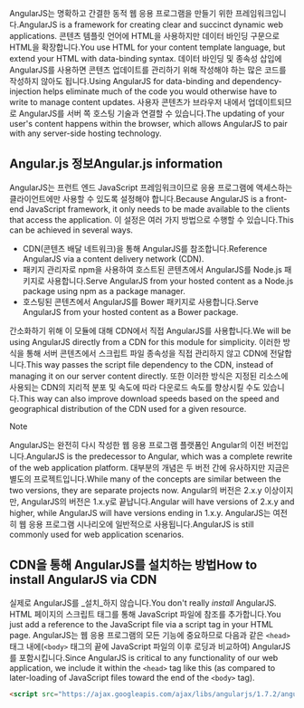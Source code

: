 <span data-ttu-id="9666b-101">AngularJS는 명확하고 간결한 동적 웹 응용 프로그램을 만들기 위한 프레임워크입니다.</span><span class="sxs-lookup"><span data-stu-id="9666b-101">AngularJS is a framework for creating clear and succinct dynamic web applications.</span></span> <span data-ttu-id="9666b-102">콘텐츠 템플릿 언어에 HTML을 사용하지만 데이터 바인딩 구문으로 HTML을 확장합니다.</span><span class="sxs-lookup"><span data-stu-id="9666b-102">You use HTML for your content template language, but extend your HTML with data-binding syntax.</span></span> <span data-ttu-id="9666b-103">데이터 바인딩 및 종속성 삽입에 AngularJS를 사용하면 콘텐츠 업데이트를 관리하기 위해 작성해야 하는 많은 코드를 작성하지 않아도 됩니다.</span><span class="sxs-lookup"><span data-stu-id="9666b-103">Using AngularJS for data-binding and dependency-injection helps eliminate much of the code you would otherwise have to write to manage content updates.</span></span> <span data-ttu-id="9666b-104">사용자 콘텐츠가 브라우저 내에서 업데이트되므로 AngularJS를 서버 쪽 호스팅 기술과 연결할 수 있습니다.</span><span class="sxs-lookup"><span data-stu-id="9666b-104">The updating of your user's content happens within the browser, which allows AngularJS to pair with any server-side hosting technology.</span></span>

## <a name="angularjs-information"></a><span data-ttu-id="9666b-105">Angular.js 정보</span><span class="sxs-lookup"><span data-stu-id="9666b-105">Angular.js information</span></span>

<span data-ttu-id="9666b-106">AngularJS는 프런트 엔드 JavaScript 프레임워크이므로 응용 프로그램에 액세스하는 클라이언트에만 사용할 수 있도록 설정해야 합니다.</span><span class="sxs-lookup"><span data-stu-id="9666b-106">Because AngularJS is a front-end JavaScript framework, it only needs to be made available to the clients that access the application.</span></span> <span data-ttu-id="9666b-107">이 설정은 여러 가지 방법으로 수행할 수 있습니다.</span><span class="sxs-lookup"><span data-stu-id="9666b-107">This can be achieved in several ways.</span></span>

- <span data-ttu-id="9666b-108">CDN(콘텐츠 배달 네트워크)을 통해 AngularJS를 참조합니다.</span><span class="sxs-lookup"><span data-stu-id="9666b-108">Reference AngularJS via a content delivery network (CDN).</span></span>
- <span data-ttu-id="9666b-109">패키지 관리자로 npm을 사용하여 호스트된 콘텐츠에서 AngularJS를 Node.js 패키지로 사용합니다.</span><span class="sxs-lookup"><span data-stu-id="9666b-109">Serve AngularJS from your hosted content as a Node.js package using npm as a package manager.</span></span>
- <span data-ttu-id="9666b-110">호스팅된 콘텐츠에서 AngularJS를 Bower 패키지로 사용합니다.</span><span class="sxs-lookup"><span data-stu-id="9666b-110">Serve AngularJS from your hosted content as a Bower package.</span></span>

<span data-ttu-id="9666b-111">간소화하기 위해 이 모듈에 대해 CDN에서 직접 AngularJS를 사용합니다.</span><span class="sxs-lookup"><span data-stu-id="9666b-111">We will be using AngularJS directly from a CDN for this module for simplicity.</span></span> <span data-ttu-id="9666b-112">이러한 방식을 통해 서버 콘텐츠에서 스크립트 파일 종속성을 직접 관리하지 않고 CDN에 전달합니다.</span><span class="sxs-lookup"><span data-stu-id="9666b-112">This way passes the script file dependency to the CDN, instead of managing it on our server content directly.</span></span> <span data-ttu-id="9666b-113">또한 이러한 방식은 지정된 리소스에 사용되는 CDN의 지리적 분포 및 속도에 따라 다운로드 속도를 향상시킬 수도 있습니다.</span><span class="sxs-lookup"><span data-stu-id="9666b-113">This way can also improve download speeds based on the speed and geographical distribution of the CDN used for a given resource.</span></span>

> [!NOTE]
> <span data-ttu-id="9666b-114">AngularJS는 완전히 다시 작성한 웹 응용 프로그램 플랫폼인 Angular의 이전 버전입니다.</span><span class="sxs-lookup"><span data-stu-id="9666b-114">AngularJS is the predecessor to Angular, which was a complete rewrite of the web application platform.</span></span> <span data-ttu-id="9666b-115">대부분의 개념은 두 버전 간에 유사하지만 지금은 별도의 프로젝트입니다.</span><span class="sxs-lookup"><span data-stu-id="9666b-115">While many of the concepts are similar between the two versions, they are separate projects now.</span></span> <span data-ttu-id="9666b-116">Angular의 버전은 2.x.y 이상이지만, AngularJS의 버전은 1.x.y로 끝납니다.</span><span class="sxs-lookup"><span data-stu-id="9666b-116">Angular will have versions of 2.x.y and higher, while AngularJS will have versions ending in 1.x.y.</span></span> <span data-ttu-id="9666b-117">AngularJS는 여전히 웹 응용 프로그램 시나리오에 일반적으로 사용됩니다.</span><span class="sxs-lookup"><span data-stu-id="9666b-117">AngularJS is still commonly used for web application scenarios.</span></span>

## <a name="how-to-install-angularjs-via-cdn"></a><span data-ttu-id="9666b-118">CDN을 통해 AngularJS를 설치하는 방법</span><span class="sxs-lookup"><span data-stu-id="9666b-118">How to install AngularJS via CDN</span></span>

<span data-ttu-id="9666b-119">실제로 AngularJS를 _설치_하지 않습니다.</span><span class="sxs-lookup"><span data-stu-id="9666b-119">You don't really _install_ AngularJS.</span></span> <span data-ttu-id="9666b-120">HTML 페이지의 스크립트 태그를 통해 JavaScript 파일에 참조를 추가합니다.</span><span class="sxs-lookup"><span data-stu-id="9666b-120">You just add a reference to the JavaScript file via a script tag in your HTML page.</span></span> <span data-ttu-id="9666b-121">AngularJS는 웹 응용 프로그램의 모든 기능에 중요하므로 다음과 같은 `<head>` 태그 내에(`<body>` 태그의 끝에 JavaScript 파일의 이후 로딩과 비교하여) AngularJS를 포함시킵니다.</span><span class="sxs-lookup"><span data-stu-id="9666b-121">Since AngularJS is critical to any functionality of our web application, we include it within the `<head>` tag like this (as compared to later-loading of JavaScript files toward the end of the `<body>` tag).</span></span>

```html
<script src="https://ajax.googleapis.com/ajax/libs/angularjs/1.7.2/angular.min.js"></script>
```
